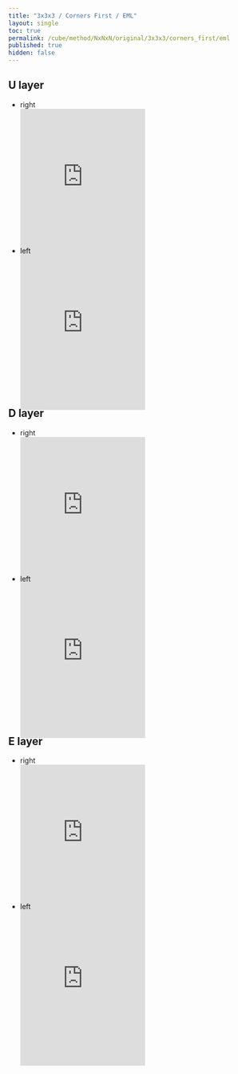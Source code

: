 ```yaml
---
title: "3x3x3 / Corners First / EML"
layout: single
toc: true
permalink: /cube/method/NxNxN/original/3x3x3/corners_first/eml
published: true
hidden: false
---
```


<head>
  <base target="_blank">
  <style>
    .iframe-wrapper {
      overflow      : hidden;
      margin-bottom : -35px;
    }
    iframe {
      width         : 250px;
      height        : 330px;
      margin-top    : -20px;
      border        : none;
    }
  </style>
</head>



## U layer

- right
  <div class="iframe-wrapper">
    <iframe
      scrolling="no"
      src="https://ruwix.com/widget/3d/?alg=M%20R%20U%20M'%20U'%20R'&colored=F%20U%20FDL%20FDR%20FR&hover=9&speed=500&flags=canvas"
    ></iframe>
  </div>
- left
  <div class="iframe-wrapper">
    <iframe
      scrolling="no"
      src="https://ruwix.com/widget/3d/?alg=S%20F'%20U'%20S'%20U%20F&colored=U%20R%20RFD%20RBD%20RF&hover=9&speed=500&flags=canvas"
    ></iframe>
  </div>



## D layer

- right
  <div class="iframe-wrapper">
    <iframe
      scrolling="no"
      src="https://ruwix.com/widget/3d/?alg=R%20U%20M'%20U'%20R'%20M&colored=F%20U%20FDL%20FDR%20FR&hover=9&speed=500&flags=canvas"
    ></iframe>
  </div>
- left
  <div class="iframe-wrapper">
    <iframe
      scrolling="no"
      src="https://ruwix.com/widget/3d/?alg=F'%20U'%20S'%20U%20F%20S&colored=U%20R%20RFD%20RBD%20RF&hover=9&speed=500&flags=canvas"
    ></iframe>
  </div>



## E layer

- right
  <div class="iframe-wrapper">
    <iframe
      scrolling="no"
      src="https://ruwix.com/widget/3d/?alg=R%20U%20M%20U'%20R'%20M'%20d%20M%20R%20U%20M'%20U'%20R'&colored=U%20F%20R%20FR%20FDL%20FDR%20BDR&setupmoves=d'&hover=9&speed=500&flags=canvas"
    ></iframe>
  </div>
- left
  <div class="iframe-wrapper">
    <iframe
      scrolling="no"
      src="https://ruwix.com/widget/3d/?alg=F'%20U'%20S%20U%20F%20S'%20d'%20S%20F'%20U'%20S'%20U%20F&colored=U%20R%20F%20RF%20RDF%20RDB%20FDL&setupmoves=d&hover=9&speed=500&flags=canvas"
    ></iframe>
  </div>
